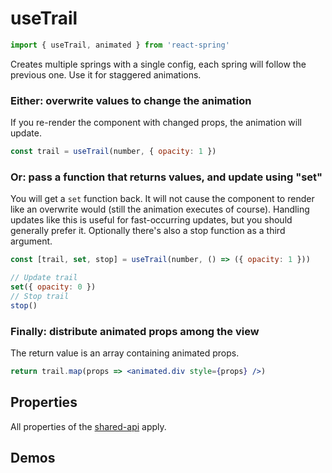 # useTrail

```js
import { useTrail, animated } from 'react-spring'
```

Creates multiple springs with a single config, each spring will follow the previous one. Use it for staggered animations.

### Either: overwrite values to change the animation

If you re-render the component with changed props, the animation will update.

```jsx
const trail = useTrail(number, { opacity: 1 })
```

### Or: pass a function that returns values, and update using "set"

You will get a `set` function back. It will not cause the component to render like an overwrite would (still the animation executes of course). Handling updates like this is useful for fast-occurring updates, but you should generally prefer it. Optionally there's also a stop function as a third argument.

```jsx
const [trail, set, stop] = useTrail(number, () => ({ opacity: 1 }))

// Update trail
set({ opacity: 0 })
// Stop trail
stop()
```

### Finally: distribute animated props among the view

The return value is an array containing animated props.

```jsx
return trail.map(props => <animated.div style={props} />)
```

## Properties

All properties of the [shared-api](/docs/hooks/api) apply.

## Demos
